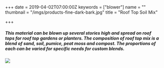 +++
date = 2019-04-02T07:00:00Z
keywords = ["blower"]
name = ""
thumbnail = "/imgs/products-fine-dark-bark.jpg"
title = "Roof Top Soil Mix"

+++
##### This material can be blown up several stories high and spread on roof tops for roof top gardens or planters. The composition of roof top mix is a blend of sand, soil, pumice, peat moss and compost. The proportions of each can be varied for specific needs for custom blends. 

![](/imgs/Mulch-Rooftop-Garden_w800_16x9.jpg)